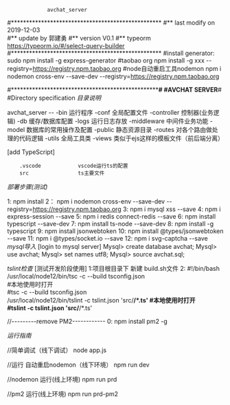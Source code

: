                 
                 avchat_server

#**************************************************
#** last     modify   on  2019-12-03   
#** update   by       郭建勇
#** version           V0.1 
#** typeorm  https://typeorm.io/#/select-query-builder
#**************************************************
#install  generator:
  sudo npm install -g express-generator
#taobao org
  npm install -g  xxx  --registry=https://registry.npm.taobao.org
#node自动重启工具nodemon
 npm i   nodemon cross-env --save-dev   --registry=https://registry.npm.taobao.org  


#***************************************************#
#******************AVCHAT SERVER********************#
#Directory specification
*目录说明*

avchat_server --
 		-bin                   运行程序
		-conf		       全局配置文件
		-controller            控制器(业务逻辑)
		-db                    缓存/数据库配置
		-logs                  运行日志存放
		-middleware            中间件业务功能
		-model                 数据库的常用操作及配置
		-public		       静态资源目录 
		-routes		       对各个路由做处理的代码逻辑
		-utils		       全局工具类
		-views		       类似于ejs这样的模板文件（前后端分离）
		
   [add TypeScript]
        
		.vscode            vscode运行ts的配置
		src                ts主要文件



*部署步骤(测试)*

1:  npm  install 
2： npm  i         	 nodemon cross-env --save-dev   	 --registry=https://registry.npm.taobao.org
3:  npm  i       	 mysql xss --save 
4:  npm  i      	 express-session --save 
5:  npm  i      	 redis connect-redis  --save 
6:	npm  install 	 typescript --save-dev
7:	npm  install 	 ts-node --save-dev
8:	npm  install     -g typescript
9:  npm  install     jsonwebtoken
10: npm  install     @types/jsonwebtoken --save
11: npm  i 			 @types/socket.io  --save 
12: npm  i           svg-captcha --save
*mysql导入*
[login to mysql server]
Mysql> create database avchat;
Mysql> use    avchat;
Mysql> set names utf8;
Mysql> source avchat.sql;

*tslint检查*
[测试开发阶段使用]
1:项目根目录下 新建 build.sh文件
2:
    #!/bin/bash
    /usr/local/node12/bin/tsc -c --build tsconfig.json  
	#本地使用时打开            
    #tsc -c --build tsconfig.json						
    /usr/local/node12/bin/tslint -c tslint.json 'src/**/*.ts'
	#本地使用时打开   
	#tslint -c tslint.json 'src/**/*.ts'


//---------remove PM2------------
0:  npm  install pm2  -g 



*运行指南*

//简单调试（线下调试）
node app.js

//运行 自动重启nodemon（线下环境）
npm  run  dev

//nodemon 运行(线上环境)
npm run prd

//pm2 运行(线上环境)
npm  run  prd-pm2 

